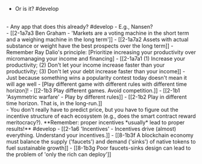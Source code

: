 - Or is it? #develop
<br>
- Any app that does this already? #develop
  - E.g., Nansen?
<br>
- [[2-1a7a3 Ben Graham - 'Markets are a voting machine in the short term and a weighing machine in the long term']]
  - [[2-1a7a2 Assets with actual substance or weight have the best prospects over the long term]]
    - Remember Ray Dalio's principle: [Prioritize increasing your productivity over micromanaging your income and financing]
      - [[2-1a7a1 (1) Increase your productivity; (2) Don't let your income increase faster than your productivity; (3) Don't let your debt increase faster than your income]]
    - Just because something wins a popularity contest today doesn't mean it will age well
      - [Play different game with different rules with different time horizon]!
				- [[2-1b3 Play different games. Avoid competition.]]
				- [[2-1b1 'Asymmetric warfare' - Play by different rules]]
				- [[2-1b2 Play in different time horizon. That is, in the long-run.]]
<br>
- You don't really have to predict price, but you have to figure out the incentive structure of each ecosystem (e.g., does the smart contract reward meritocracy?). **Remember: proper incentives *usually* lead to proper results!** #develop 
  - [[2-1a6 'Incentives' - Incentives drive (almost) everything. Understand your incentives.]]
    - [[8-1b3f A blockchain economy must balance the supply ('faucets') and demand ('sinks') of native tokens to fuel sustainable growth]]
      - [[8-1b3g Poor faucets-sinks design can lead to the problem of 'only the rich can deploy']]